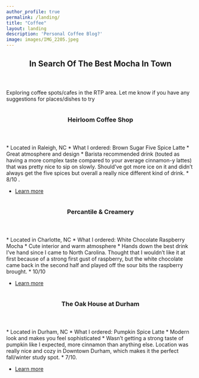 ```yaml
---
author_profile: true
permalink: /landing/
title: "Coffee"
layout: landing
description: 'Personal Coffee Blog?'
image: images/IMG_2205.jpeg
---
```

<!-- Main -->
<div id="main">

<!-- One -->
<section id="one">
	<div class="inner">
		<header class="major">
			<h2>In Search Of The Best Mocha In Town</h2>
		</header>
		<p>Exploring coffee spots/cafes in the RTP area. Let me know if you have any suggestions for places/dishes to try</p>
	</div>
</section>

<!-- Two -->
<section id="two" class="spotlights">
	<section>
		<a href="generic.html" class="image">
			<img src="{% link images/heirloom.jpeg %}" alt="" data-position="center center" />
		</a>
		<div class="content">
			<div class="inner">
				<header class="major">
					<h3>Heirloom Coffee Shop</h3>
				</header>
				<p>* Located in Raleigh, NC
  * What I ordered: Brown Sugar Five Spice Latte
  * Great atmosphere and design
  * Barista recommended drink (touted as having a more complex taste compared to your average cinnamon-y lattes)  that was pretty nice to sip on slowly. Should’ve     got more ice on it and didn’t always get the five spices but overall a really nice different kind of drink. 
  * 8/10 .</p>
				<ul class="actions">
					<li><a href="generic.html" class="button">Learn more</a></li>
				</ul>
			</div>
		</div>
	</section>
	<section>
		<a href="generic.html" class="image">
			<img src="{% link images/perc.jpg %}" alt="" data-position="top center" />
		</a>
		<div class="content">
			<div class="inner">
				<header class="major">
					<h3>Percantile & Creamery</h3>
				</header>
				<p>* Located in Charlotte, NC
  * What I ordered: White Chocolate Raspberry Mocha
  * Cute interior and warm atmosphere
  * Hands down the best drink I’ve hand since I came to North Carolina. Thought that I wouldn’t like it at first because of a strong first gust of raspberry, but the white chocolate came back in the second half and played off the sour bits the raspberry brought. 
  *  10/10</p>
				<ul class="actions">
					<li><a href="generic.html" class="button">Learn more</a></li>
				</ul>
			</div>
		</div>
	</section>
	<section>
		<a href="generic.html" class="image">
			<img src="{% link images/oak.jpg %}" alt="" data-position="25% 25%" />
		</a>
		<div class="content">
			<div class="inner">
				<header class="major">
					<h3>The Oak House at Durham</h3>
				</header>
				<p>* Located in Durham, NC
				  * What I ordered: Pumpkin Spice Latte
				  * Modern look and makes you feel sophisticated
				  * Wasn’t getting a strong taste of pumpkin like I expected, more cinnamon than anything else. Location was really nice and cozy in Downtown Durham, which makes it the perfect fall/winter study spot. 
				  * 7/10.</p>
				<ul class="actions">
					<li><a href="generic.html" class="button">Learn more</a></li>
				</ul>
			</div>
		</div>
	</section>
</section>


